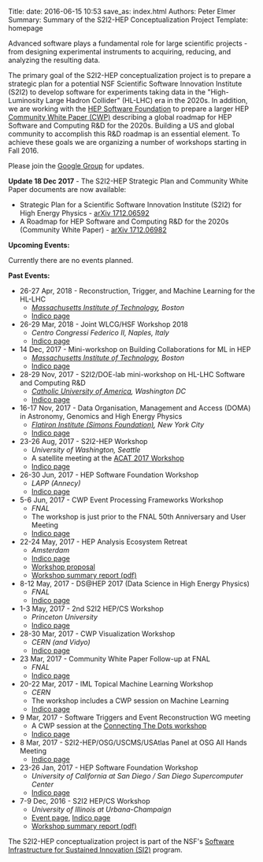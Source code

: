 Title: 
date: 2016-06-15 10:53
save_as: index.html
Authors: Peter Elmer
Summary: Summary of the S2I2-HEP Conceptualization Project
Template: homepage

Advanced software plays a fundamental role for large scientific
projects - from designing experimental instruments to acquiring,
reducing, and analyzing the resulting data. 
<!--- In such projects, success
requires large-scale collaboration; software is the glue that enables
teams of researchers to work together to exploit accelerators,
telescopes and other large scientific instruments. Building the
requisite software is technically challenging because computing
technologies (processors, storage, networks) are evolving rapidly
and data volumes are increasing rapidly. --->

The primary goal of the S2I2-HEP conceptualization project is to
prepare a strategic plan for a potential NSF Scientific Software
Innovation Institute (S2I2) to develop software for experiments
taking data in the "High-Luminosity Large Hadron Collider" (HL-LHC)
era in the 2020s. In addition, we are working with the [HEP Software
Foundation](http://hepsoftwarefoundation.org) to prepare
a larger HEP 
[Community White Paper (CWP)](http://hepsoftwarefoundation.org/cwp.html) 
describing a global roadmap for HEP Software and Computing R&D for the 2020s. 
Building a US and global community to accomplish this R&D roadmap is an
essential element. To achieve these goals we are organizing a number of workshops starting in Fall 2016.

Please join the [Google Group](https://groups.google.com/forum/#!forum/s2i2-hep) for updates.

**Update 18 Dec 2017** - The S2I2-HEP Strategic Plan and Community White Paper documents are now available:

  * Strategic Plan for a Scientific Software Innovation Institute (S2I2) for
   High Energy Physics - [arXiv 1712.06592](https://arxiv.org/abs/1712.06592)
  * A Roadmap for HEP Software and Computing R&D for the 2020s (Community White Paper) - [arXiv 1712.06982](https://arxiv.org/abs/1712.06982)

**Upcoming Events:**

  Currently there are no events planned.

**Past Events:**

  * 26-27 Apr, 2018 - Reconstruction, Trigger, and Machine Learning for the HL-LHC
    * *[Massachusetts Institute of Technology](http://web.mit.edu), Boston*
    * [Indico page](https://indico.cern.ch/event/714134/)
  * 26-29 Mar, 2018 - Joint WLCG/HSF Workshop 2018
    * *Centro Congressi Federico II, Naples, Italy*
    * [Indico page](https://indico.cern.ch/event/658060/)
  * 14 Dec, 2017 - Mini-workshop on Building Collaborations for ML in HEP
    * *[Massachusetts Institute of Technology](http://web.mit.edu), Boston*
    * [Indico page](https://indico.cern.ch/event/686137/)
  * 28-29 Nov, 2017 - S2I2/DOE-lab mini-workshop on HL-LHC Software and Computing R&D
    * *[Catholic University of America](https://www.catholic.edu/index.html), Washington DC*
    * [Indico page](https://indico.cern.ch/event/678121/)
  * 16-17 Nov, 2017 - Data Organisation, Management and Access (DOMA) in Astronomy, Genomics and High Energy Physics
    * *[Flatiron Institute (Simons Foundation)](https://www.simonsfoundation.org/flatiron/), New York City*   
    * [Indico page](https://indico.cern.ch/event/669506/)
  * 23-26 Aug, 2017 - S2I2-HEP Workshop 
    * *University of Washington, Seattle*   
    * A satellite meeting at the [ACAT 2017 Workshop](https://indico.cern.ch/event/567550/)
    * [Indico page](https://indico.cern.ch/event/640290/)
  * 26-30 Jun, 2017 - HEP Software Foundation Workshop
    * *LAPP (Annecy)*   
    * [Indico page](https://indico.cern.ch/event/613093/)
  * 5-6 Jun, 2017 - CWP Event Processing Frameworks Workshop  
    * *FNAL* 
    * The workshop is just prior to the FNAL 50th Anniversary and User Meeting
    * [Indico page](https://indico.fnal.gov/conferenceDisplay.py?confId=14186)
  * 22-24 May, 2017 - HEP Analysis Ecosystem Retreat
    * *Amsterdam* 
    * [Indico page](http://indico.cern.ch/event/613842/)
    * [Workshop proposal](https://docs.google.com/document/d/1aAGCj_y9in_I-c9yYJ-XX3Qurf0PXH4tFoYmvuCY5tk/edit#heading=h.9h0v0hyue6zf)
    * [Workshop summary report (pdf)](http://hepsoftwarefoundation.org/assets/AnalysisEcosystemReport20170804.pdf)
  * 8-12 May, 2017 - DS@HEP 2017 (Data Science in High Energy Physics)
    * *FNAL*
    * [Indico page](https://indico.fnal.gov/conferenceDisplay.py?confId=13497)
  * 1-3 May, 2017 - 2nd S2I2 HEP/CS Workshop
    * *Princeton University*
    * [Indico page](https://indico.cern.ch/event/622920/)
  * 28-30 Mar, 2017 - CWP Visualization Workshop
    * *CERN (and Vidyo)*
    * [Indico page](https://indico.cern.ch/event/617054/)
  * 23 Mar, 2017 - Community White Paper Follow-up at FNAL
    * *FNAL* 
    * [Indico page](https://indico.fnal.gov/conferenceDisplay.py?confId=14032)
  * 20-22 Mar, 2017 - IML Topical Machine Learning Workshop
    * *CERN* 
    * The workshop includes a CWP session on Machine Learning
    * [Indico page](https://indico.cern.ch/event/595059)
  * 9 Mar, 2017 - Software Triggers and Event Reconstruction WG meeting
    * A CWP session at the [Connecting The Dots workshop](https://ctdwit2017.lal.in2p3.fr)
    * [Indico page](https://indico.cern.ch/event/614111/)
  * 8 Mar, 2017 - S2I2-HEP/OSG/USCMS/USAtlas Panel at OSG All Hands Meeting
    * [Indico page](https://indico.fnal.gov/conferenceTimeTable.py?confId=12973#20170308)
  * 23-26 Jan, 2017 - HEP Software Foundation Workshop
    * *University of California at San Diego / San Diego Supercomputer Center*
    * [Indico page](http://indico.cern.ch/event/570249/)
  * 7-9 Dec, 2016 - S2I2 HEP/CS Workshop 
    * *University of Illinois at Urbana-Champaign*
    * [Event page](http://hep.physics.illinois.edu/hepg/S2I2-HEP-CS-WKSHP/home.html), [Indico page](https://indico.cern.ch/event/575443/)
    * [Workshop summary report (pdf)](http://s2i2-hep.org/downloads/s2i2-hep-cs-workshop-summary.pdf)


The S2I2-HEP conceptualization project is part of the NSF's [Software 
Infrastructure for Sustained Innovation
(SI2)](http://www.nsf.gov/funding/pgm_summ.jsp?pims_id=504817)
program. 

